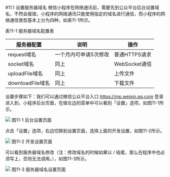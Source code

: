#11.1 设置服务器域名
微信小程序在网络通讯前，需要先到公众平台后台设置域名，不然会报错，小程序的网络通讯只能使用指定的域名进行通信，而小程序的网络通信类型基本上分为四种，如表11-1所示。

表11-1 服务器域名配置表

| 服务器配置 | 说明 | 操作 |
| --- | --- | --- |
| request域名 | 一个月内可申请5次修改 | 普通HTTPS请求 |
| socket域名 | 同上 | WebSocket通信 |
| uploadFile域名 | 同上 | 上传文件 |
| downloadFile域名 | 同上 | 下载文件 |


设置步骤如下：我们可以通过微信公众平台入口 https://mp.weixin.qq.com 登录进入到，小程序后台页面，在做左边的菜单中可以看到「设置」选项，如图11-1所示。

![](/assets/图11-1.png)
图11-1 后台设置页面

点击「设置」选项，右边切换到设置页面，选择上面的开发设置，如图11-2所示。

![](/assets/图11-2.png)
图11-2 开发设置页面

可以看到服务器域名修改（注：修改域名的时候如果以 / 结尾，那么在程序中也必须写上，否则无法调用。），如图11-3所示。

![](/assets/图11-3.png)
图11-3 服务器域名设置页面
